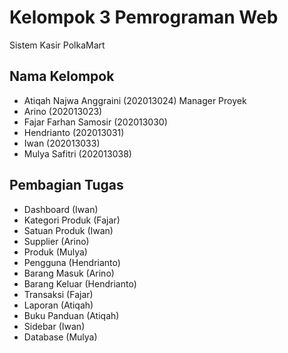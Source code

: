 # Kelompok 3 Pemrograman Web
Sistem Kasir PolkaMart 

## Nama Kelompok
* Atiqah Najwa Anggraini 	(202013024) Manager Proyek
* Arino 			            (202013023)
* Fajar Farhan Samosir	  (202013030)
* Hendrianto		          (202013031)
* Iwan                    (202013033)
* Mulya Safitri		        (202013038)


## Pembagian Tugas
* Dashboard (Iwan)
* Kategori Produk (Fajar)
* Satuan Produk (Iwan)
* Supplier (Arino)
* Produk (Mulya)
* Pengguna (Hendrianto)
* Barang Masuk (Arino)
* Barang Keluar (Hendrianto) 
* Transaksi (Fajar)
* Laporan (Atiqah)
* Buku Panduan (Atiqah)
* Sidebar (Iwan)
* Database (Mulya)
